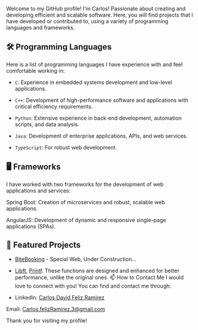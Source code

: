 Welcome to my GitHub profile! I'm Carlos! Passionate about creating and developing efficient and scalable software. Here, you will find projects that I have developed or contributed to, using a variety of programming languages and frameworks.

## 🛠 Programming Languages
Here is a list of programming languages I have experience with and feel comfortable working in:

- `C`: Experience in embedded systems development and low-level applications.

- `C++`: Development of high-performance software and applications with critical efficiency requirements.

- `Python`: Extensive experience in back-end development, automation scripts, and data analysis.

- `Java`: Development of enterprise applications, APIs, and web services.

- `TypeScript`: For robust web development.
## 🖥️ Frameworks
I have worked with two frameworks for the development of web applications and services:

Spring Boot: Creation of microservices and robust, scalable web applications.

AngularJS: Development of dynamic and responsive single-page applications (SPAs).
## 📂 Featured Projects

- [BiteBooking](https://github.com/CarlosDavidFelizRamirez/Bitebooking-frontend) - Special Web, Under Construction...

- [Libft](https://github.com/CarlosDavidFelizRamirez/Libft42), [Printf](https://github.com/CarlosDavidFelizRamirez/Library-C-Printf). These functions are designed and enhanced for better performance, unlike the original ones.
📫 How to Contact Me
I would love to connect with you! You can find and contact me through:




- LinkedIn: [Carlos David Feliz Ramirez](https://www.linkedin.com/in/carlos-david-f%C3%A9liz-ram%C3%ADrez-99220a184/?trk=public-profile-join-page)

Email: Carlos.felizRamirez.3@gmail.com

Thank you for visiting my profile!
